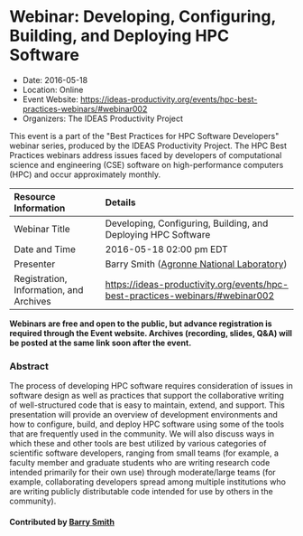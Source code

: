 













			   

<!-- Note: this label does NOT include the trailing colon -->





# Webinar: Developing, Configuring, Building, and Deploying HPC Software

- Date: 2016-05-18
- Location: Online
- Event Website: https://ideas-productivity.org/events/hpc-best-practices-webinars/#webinar002
- Organizers: The IDEAS Productivity Project
			   
This event is a part of the "Best Practices for HPC Software
Developers" webinar series, produced by the IDEAS Productivity
Project. The HPC Best Practices webinars address issues faced by
developers of computational science and engineering (CSE) software on
high-performance computers (HPC) and occur approximately monthly.

Resource Information | Details
:--- | :---			   
Webinar Title | Developing, Configuring, Building, and Deploying HPC Software
Date and Time | 2016-05-18 02:00 pm EDT
Presenter | Barry Smith (<a href="http://www.anl.gov/">Agronne National Laboratory</a>)
Registration, Information, and Archives | 	<https://ideas-productivity.org/events/hpc-best-practices-webinars/#webinar002>	   

**Webinars are free and open to the public, but advance registration is required through the Event website. Archives (recording, slides, Q&A) will be posted at the same link soon after the event.**

### Abstract
<p>The process of developing HPC software requires consideration of
issues in software design as well as practices that support the
collaborative writing of well-structured code that is easy to
maintain, extend, and support.  This presentation will provide an
overview of development environments and how to configure, build, and
deploy HPC software using some of the tools that are frequently used
in the community.  We will also discuss ways in which these and other
tools are best utilized by various categories of scientific software
developers, ranging from small teams (for example, a faculty member
and graduate students who are writing research code intended primarily
for their own use) through moderate/large teams (for example,
collaborating developers spread among multiple institutions who are
writing publicly distributable code intended for use by others in the
community).</p>


    

#### Contributed by [Barry Smith](https://github.com/BarrySmith "Barry Smith GitHub profile")

<!---
Publish: yes
Categories: skills
Topics: online learning
Level: 2
Prerequisites: default
Aggregate: none
--->






